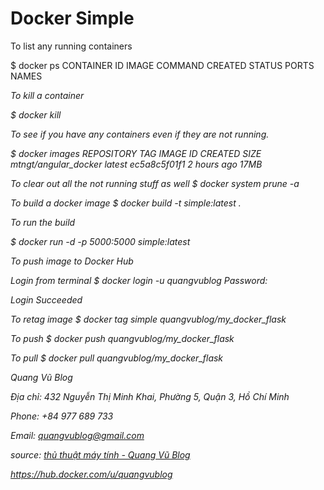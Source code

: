 # Docker Simple


To list any running containers 

$ docker ps
CONTAINER ID  IMAGE  COMMAND  CREATED  STATUS  PORTS  NAMES
<I do not have have any running right now>
  
  
  
To kill a container

$ docker kill <CONTAINER ID>
  
To see if you have any containers even if they are not running.  

$ docker images
REPOSITORY               TAG     IMAGE ID      CREATED       SIZE
mtngt/angular_docker  latest  ec5a8c5f01f1  2 hours ago   17MB

To clear out all the not running stuff as well
$ docker system prune -a

To build a docker image
$ docker build -t simple:latest .


To run the build

$ docker run -d -p 5000:5000 simple:latest


To push image to Docker Hub

Login from terminal
$ docker login -u quangvublog
Password:

Login Succeeded

To retag image 
$ docker tag simple quangvublog/my_docker_flask


To push
$ docker push quangvublog/my_docker_flask


To pull
$ docker pull quangvublog/my_docker_flask

Quang Vũ Blog

Địa chỉ: 432 Nguyễn Thị Minh Khai, Phường 5, Quận 3, Hồ Chí Minh 

Phone: +84 977 689 733

Email: quangvublog@gmail.com

source: <a href="https://blog.vu-review.com">thủ thuật máy tính - Quang Vũ Blog</a>


<a href="https://hub.docker.com/u/quangvublog">https://hub.docker.com/u/quangvublog</a>
